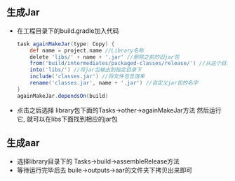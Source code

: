 ## 生成Jar

- 在工程目录下的build.gradle加入代码

  ```groovy
  task againMakeJar(type: Copy) {
      def name = project.name //Library名称
      delete 'libs/' + name + '.jar' //删除之前的旧jar包
      from('build/intermediates/packaged-classes/release/') //从这个目录下取出默认jar包
      into('libs/') //将jar包输出到指定目录下
      include('classes.jar') //将文件包含进来
      rename('classes.jar', name + '.jar') //自定义jar包的名字
  }
  againMakeJar.dependsOn(build)
  ```

- 点击之后选择 library包下面的Tasks->other->againMakeJar方法 然后运行它, 就可以在libs下面找到相应的jar包

## 生成aar

- 选择library目录下的 Tasks->build->assembleRelease方法
- 等待运行完毕后去 buile->outputs->aar的文件夹下拷贝出来即可

